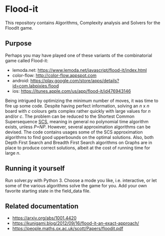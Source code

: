 # Flood-it
This repository contains Algorithms, Complexity analysis and Solvers for the FloodIt game. 

## Purpose
Perhaps you may have played one of these variants of the combinatorial game called Flood-it:
- lemoda.net:  https://www.lemoda.net/javascript/flood-it/index.html
- color-flow:  http://color-flow.appspot.com
- android: https://play.google.com/store/apps/details?id=com.labpixies.flood
- ios: https://itunes.apple.com/us/app/flood-it/id476943146

Being intrigued by optimizing the minimum number of moves, it was time to fire up some code. Despite having perfect information, solving an *n* x *n* board with *c* colours gets complex rather quickly with large values for *n* and/or *c*. The problem can be reduced to the Shortest Common Supersequence [SCS](https://en.wikipedia.org/wiki/Shortest_common_supersequence_problem), meaning in general no polynomial time algorithm exists, unless *P=NP*. However, several approximation algorithms can be devised. The code contains usages some of the SCS approximation algorithms to find good upperbounds on the optimal solutions. Also, both Depth First Search and Breadth First Search algorithms on Graphs are in place to produce correct solutions, albeit at the cost of running time for large *n*.

## Running it yourself
Run solver.py with Python 3. Choose a mode you like, i.e. interactive, or let some of the various algorithms solve the game for you. Add your own favorite starting state in the field_data file.

## Related documentation
- https://arxiv.org/abs/1001.4420
- https://kunigami.blog/2012/09/16/flood-it-an-exact-approach/
- https://people.maths.ox.ac.uk/scott/Papers/floodit.pdf
